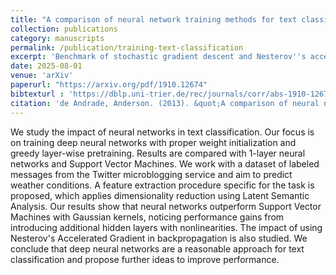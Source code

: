 ```yaml
---
title: "A comparison of neural network training methods for text classification"
collection: publications
category: manuscripts
permalink: /publication/training-text-classification
excerpt: 'Benchmark of stochastic gradient descent and Nesterov''s accelerated gradient for text classification.'
date: 2025-08-01
venue: 'arXiv'
paperurl: "https://arxiv.org/pdf/1910.12674"
bibtexturl : 'https://dblp.uni-trier.de/rec/journals/corr/abs-1910-12674.bib'
citation: 'de Andrade, Anderson. (2013). &quot;A comparison of neural network training methods for text classification.&quot; <i>arXiv:1910.12674</i>.'
---
```

We study the impact of neural networks in text classification. Our focus is on training deep neural networks with proper weight initialization and greedy layer-wise pretraining. Results are compared with 1-layer neural networks and Support Vector Machines. We work with a dataset of labeled messages from the Twitter microblogging service and aim to predict weather conditions. A feature extraction procedure specific for the task is proposed, which applies dimensionality reduction using Latent Semantic Analysis. Our results show that neural networks outperform Support Vector Machines with Gaussian kernels, noticing performance gains from introducing additional hidden layers with nonlinearities. The impact of using Nesterov's Accelerated Gradient in backpropagation is also studied. We conclude that deep neural networks are a reasonable approach for text classification and propose further ideas to improve performance.
